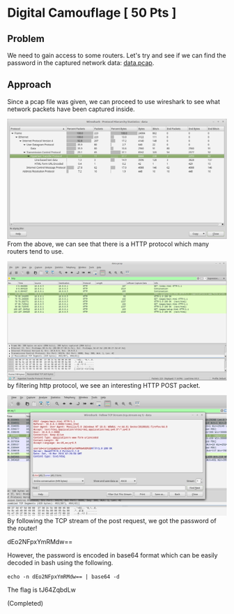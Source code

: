 # Digital Camouflage [ 50 Pts ]

## Problem

We need to gain access to some routers. Let's try and see if we can find the password in the captured network data: [data.pcap](./data.pcap).

## Approach

Since a pcap file was given, we can proceed to use wireshark to see what network packets have been captured inside.

![Screenshot of Wireshark Protocol Hierachy](Screenshots/1_dc.png)
From the above, we can see that there is a HTTP protocol which many routers tend to use.

![Screenshot of Http post](Screenshots/2_dc.png)
by filtering http protocol, we see an interesting HTTP POST packet.

![Screenshot of Follow TCP Stream](Screenshots/3_dc.png)
By following the TCP stream of the post request, we got the password of the router!

dEo2NFpxYmRMdw==

However, the password is encoded in base64 format which can be easily decoded in bash using the following.

`
echo -n dEo2NFpxYmRMdw== | base64 -d
`

The flag is tJ64ZqbdLw

(Completed)




